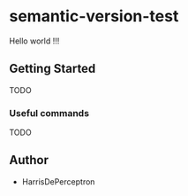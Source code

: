 # semantic-version-test

Hello world !!!


## Getting Started

TODO

### Useful commands
TODO

## Author
- HarrisDePerceptron